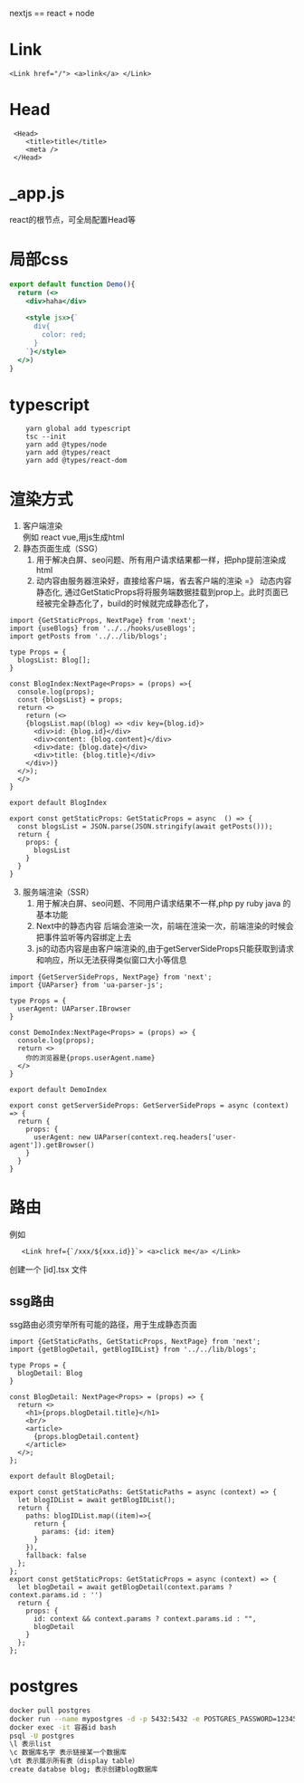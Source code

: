 nextjs == react + node

# Link
````
<Link href="/"> <a>link</a> </Link>
````

# Head

````
 <Head>
    <title>title</title>
    <meta />
 </Head>
````

# _app.js
react的根节点，可全局配置Head等

# 局部css
````jsx
export default function Demo(){
  return (<>
    <div>haha</div>
    
    <style jsx>{`
      div{
        color: red;
      }
    `}</style>
  </>)
}
````

# typescript
````
    yarn global add typescript
    tsc --init
    yarn add @types/node 
    yarn add @types/react
    yarn add @types/react-dom
````
# 渲染方式
1. 客户端渲染
   <br/>例如 react vue,用js生成html
2. 静态页面生成（SSG）
   1. 用于解决白屏、seo问题、所有用户请求结果都一样，把php提前渲染成html
   2. 动内容由服务器渲染好，直接给客户端，省去客户端的渲染 =》 动态内容静态化,
   通过GetStaticProps将将服务端数据挂载到prop上。此时页面已经被完全静态化了，build的时候就完成静态化了，
   

````tsx
import {GetStaticProps, NextPage} from 'next';
import {useBlogs} from '../../hooks/useBlogs';
import getPosts from '../../lib/blogs';

type Props = {
  blogsList: Blog[];
}

const BlogIndex:NextPage<Props> = (props) =>{
  console.log(props);
  const {blogsList} = props;
  return <>
    return (<>
    {blogsList.map((blog) => <div key={blog.id}>
      <div>id: {blog.id}</div>
      <div>content: {blog.content}</div>
      <div>date: {blog.date}</div>
      <div>title: {blog.title}</div>
    </div>)}
  </>);
  </>
}

export default BlogIndex

export const getStaticProps: GetStaticProps = async  () => {
  const blogsList = JSON.parse(JSON.stringify(await getPosts()));
  return {
    props: {
      blogsList
    }
  }
}
````

3. 服务端渲染（SSR）
   1. 用于解决白屏、seo问题、不同用户请求结果不一样,php py ruby java 的基本功能
   2. Next中的静态内容 后端会渲染一次，前端在渲染一次，前端渲染的时候会把事件监听等内容绑定上去
   3. js的动态内容是由客户端渲染的,由于getServerSideProps只能获取到请求和响应，所以无法获得类似窗口大小等信息
````tsx
import {GetServerSideProps, NextPage} from 'next';
import {UAParser} from 'ua-parser-js';

type Props = {
  userAgent: UAParser.IBrowser
}

const DemoIndex:NextPage<Props> = (props) => {
  console.log(props);
  return <>
    你的浏览器是{props.userAgent.name}
  </>
}

export default DemoIndex

export const getServerSideProps: GetServerSideProps = async (context) => {
  return {
    props: {
      userAgent: new UAParser(context.req.headers['user-agent']).getBrowser()
    }
  }
}
````

# 路由

例如
````tsx
   <Link href={`/xxx/${xxx.id}}`> <a>click me</a> </Link>
````
创建一个 [id].tsx 文件

## ssg路由
ssg路由必须穷举所有可能的路径，用于生成静态页面
````tsx
import {GetStaticPaths, GetStaticProps, NextPage} from 'next';
import {getBlogDetail, getBlogIDList} from '../../lib/blogs';

type Props = {
  blogDetail: Blog
}

const BlogDetail: NextPage<Props> = (props) => {
  return <>
    <h1>{props.blogDetail.title}</h1>
    <br/>
    <article>
      {props.blogDetail.content}
    </article>
  </>;
};

export default BlogDetail;

export const getStaticPaths: GetStaticPaths = async (context) => {
  let blogIDList = await getBlogIDList();
  return {
    paths: blogIDList.map((item)=>{
      return {
        params: {id: item}
      }
    }),
    fallback: false
  };
};
export const getStaticProps: GetStaticProps = async (context) => {
  let blogDetail = await getBlogDetail(context.params ? context.params.id : '')
  return {
    props: {
      id: context && context.params ? context.params.id : "",
      blogDetail
    }
  };
};

````

# postgres
````bash
docker pull postgres
docker run --name mypostgres -d -p 5432:5432 -e POSTGRES_PASSWORD=123456 postgres
docker exec -it 容器id bash
psql -U postgres
\l 表示list
\c 数据库名字 表示链接某一个数据库
\dt 表示展示所有表（display table）
create databse blog; 表示创建blog数据库
````
